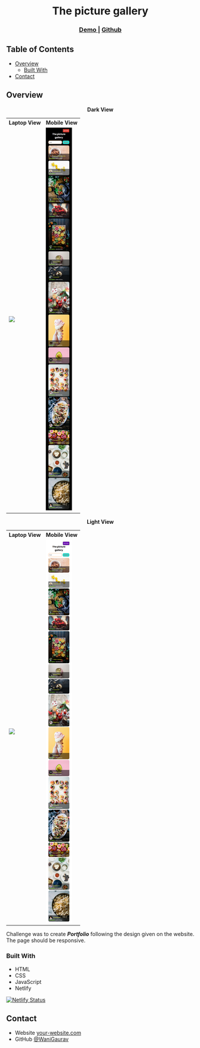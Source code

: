 <!-- Please update value in the {}  -->

<h1 align="center">The picture gallery</h1>

<div align="center">
  <h3>
    <a href="https://portfolio-devch-gw.netlify.app/">
      Demo
    </a>
    <span> | </span>
    <a href="https://github.com/WaniGaurav/acumen-asmnt-gw">
      Github
    </a>
  </h3>
</div>

<!-- TABLE OF CONTENTS -->

## Table of Contents

- [Overview](#overview)
  - [Built With](#built-with)
- [Contact](#contact)

<!-- OVERVIEW -->

## Overview

<p align = "center">
  <b>Dark View</b>
  <table>
    <tr>
      <th>Laptop View</th>
      <th>Mobile View</th>
    </tr>
    <tr>
      <td>
        <img src = "/images/desktop-view-dark.png">
      </td>
      <td>
        <img src = "/images/mobile-view-dark.png">
      </td>
    </tr>
  </table>
</p>
<p align = "center">
  <b>Light View</b>
  <table>
    <tr>
      <th>Laptop View</th>
      <th>Mobile View</th>
    </tr>
    <tr>
      <td>
        <img src = "/images/desktop-view-light.png">
      </td>
      <td>
        <img src = "/images/mobile-view-light.png">
      </td>
    </tr>
  </table>
</p>

Challenge was to create **_Portfolio_** following the design given on the website. The page should be responsive.

### Built With

<!-- This section should list any major frameworks that you built your project using. Here are a few examples.-->

- HTML
- CSS
- JavaScript
- Netlify

[![Netlify Status](https://api.netlify.com/api/v1/badges/601be770-739e-4b14-8239-d4309ce66232/deploy-status)](https://app.netlify.com/sites/portfolio-devch-gw/deploys)

## Contact

- Website [your-website.com](https://{your-web-site-link})
- GitHub [@WaniGaurav](https://github.com/WaniGaurav)
